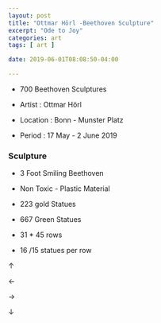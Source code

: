 ```yaml
---
layout: post
title: "Ottmar Hörl -Beethoven Sculpture"
excerpt: "Ode to Joy"
categories: art
tags: [ art ]

date: 2019-06-01T08:08:50-04:00

---
```


* 700 Beethoven Sculptures

* Artist : Ottmar Hörl

* Location : Bonn - Munster Platz

* Period : 17 May - 2 June 2019


### Sculpture

* 3 Foot Smiling Beethoven

* Non Toxic - Plastic Material

* 223 gold Statues

* 667 Green Statues

* 31 * 45 rows

* 16 /15 statues per row




&uparrow;

&leftarrow;

&rightarrow;

&downarrow;
